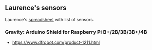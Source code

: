 ## Laurence's sensors

Laurence's [spreadsheet](https://docs.google.com/spreadsheets/d/1RAleg7ZHxuUZmmoM4lozdfwikm91hurRqoSRQPs-0vs/edit#gid=290336845) with list of sensors.

### Gravity: Arduino Shield for Raspberry Pi B+/2B/3B/3B+/4B
* https://www.dfrobot.com/product-1211.html
